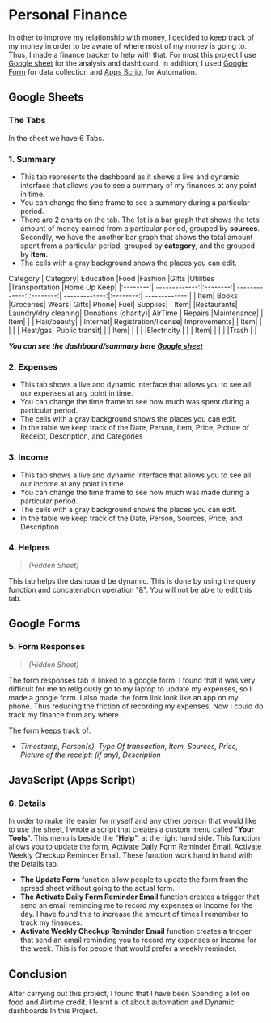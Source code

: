 
# Personal Finance
In other to improve my relationship with money, I decided to keep track of my money in order to be aware of where most of my money is going to. Thus, I made a finance tracker to help with that.
For most this project I use [Google sheet](https://docs.google.com/spreadsheets/d/1vEobyPacJvvCKcYRdku-EP6aoEGuqFK67RVonRGobpY/edit?usp=sharing) for the analysis and dashboard. In addition, I used [Google Form](https://forms.gle/rfmUZF7yRDtMbejJA) for data collection and [Apps Script](https://github.com/Hemephelus/Data-Analyst/blob/ebd313ba68055096e133469ec488202a3d95cd4b/Data%20Analysis%20Projects/Personal%20Finance%20Project/Automation%20Code) for Automation.


## Google Sheets

### The Tabs
In the sheet we have 6 Tabs.

 ### 1. Summary
  - This tab represents the dashboard as it shows a live and dynamic interface that allows you to see a summary of my finances at any point in time. 
  - You can change the time frame to see a summary during a particular period.
  - There are 2 charts on the tab.  The 1st is a bar graph that shows the total amount of money earned from a particular period, grouped by **sources**. Secondly, we have the another bar graph that shows the total amount spent from a particular period, grouped by **category**, and the grouped by **item**.
  - The cells with a gray background shows the places you can edit.

Category
|  Category| Education |Food |Fashion |Gifts |Utilities |Transportation |Home Up Keep|
|:--------:| -------------:|:--------:| -------------:|:--------:| -------------:|:--------:| -------------:|
| Item| Books |Groceries| Wears| Gifts| Phone| Fuel| Supplies|
| Item| |Restaurants| Laundry/dry cleaning| Donations (charity)| AirTime | Repairs |Maintenance|
| Item| | | Hair/beauty| | Internet| Registration/license| Improvements| 
| Item| | | | | Heat/gas| Public transit| |
| Item| | | | |Electricity | | 
| Item| | | | |Trash | | 

***You can see the dashboard/summary here [Google sheet](https://docs.google.com/spreadsheets/d/1vEobyPacJvvCKcYRdku-EP6aoEGuqFK67RVonRGobpY/edit?usp=sharing)***

  ### 2. Expenses
  - This tab shows a live and dynamic interface that allows you to see all our expenses at any point in time. 
  - You can change the time frame to see how much was spent during a particular period.
  - The cells with a gray background shows the places you can edit.
  - In the table we keep track of the Date, Person, Item, Price, Picture of Receipt, Description, and Categories
  ### 3. Income
  
   - This tab shows a live and dynamic interface that allows you to see all our income at any point in time. 
  - You can change the time frame to see how much was made during a particular period.
  - The cells with a gray background shows the places you can edit.
  - In the table we keep track of the Date, Person, Sources, Price, and Description

  ### 4. Helpers
  >   *(Hidden Sheet)*
  
   This tab helps the dashboard be dynamic. This is done by using the query function and concatenation operation "&". You will not be able to edit this tab.

## Google Forms
  ### 5. Form Responses 

>   *(Hidden Sheet)*

  The form responses tab is linked to a google form. I found that it was very difficult for me to religiously go to my laptop to update my expenses, so I made a google form. I also made the form link look like an app on my phone. Thus reducing the friction of recording my expenses, Now I could do track my finance from any where.

The form keeps track of:

 - *Timestamp,  Person(s),  Type Of transaction,  Item, Sources,  Price,
   Picture of the receipt: (if any),  Description*

  
## JavaScript (Apps Script)
  ### 6. Details
In order to make life easier for myself and any other person that would like to use the sheet, I wrote a script that creates a custom menu called  "**Your Tools**". This menu is beside the "**Help**", at the right hand side. This function allows you to update the form, Activate Daily Form Reminder Email, Activate Weekly Checkup Reminder Email. These function work hand in hand with the Details tab.
 -  **The Update Form** function allow people to update the form from the spread sheet without going to the actual form.
 - **The Activate Daily Form Reminder Email** function creates a trigger that send an email reminding me to record my expenses or Income for
   the day. I have found this to increase the amount of times I remember
   to track my finances.
 - **Activate Weekly Checkup Reminder Email** function creates a trigger that send an email reminding you to record my expenses or Income for the week. This is for people that would prefer a weekly reminder.

## Conclusion

After carrying out this project, I found that I have been Spending a lot on food and Airtime credit. I learnt a lot about automation and Dynamic dashboards In this Project.
  

